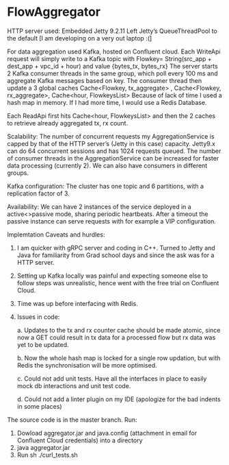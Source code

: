 # FlowAggregator

HTTP server used: Embedded Jetty 9.2.11
Left Jetty’s QueueThreadPool to the default [I am developing on a very out laptop :(]

For data aggregation used Kafka, hosted on Confluent cloud.
Each WriteApi request will simply write to a Kafka topic with Flowkey= String(src_app + dest_app + vpc_id + hour) and value {bytes_tx, bytes_rx}
The server starts 2 Kafka consumer threads in the same group, which poll every 100 ms and aggregate Kafka messages based on key.
The consumer thread then update a 3 global caches Cache<Flowkey, tx_aggregate> , Cache<Flowkey, rx_aggregate>, Cache<hour, FlowkeysList>
Because of lack of time I used a hash map in memory. If I had more time, I would use a Redis Database.

Each ReadApi first hits Cache<hour, FlowkeysList> and then the 2 caches to retrieve already aggregated tx, rx count.

Scalability:
The number of concurrent requests my AggregationService is capped by that of the HTTP server’s (Jetty in this case) capacity. Jetty9.x can do 64 concurrent sessions and has 1024 requests queued.
The number of consumer threads in the AggregationService can be increased for faster data processing (currently 2). We can also have consumers in different groups.

Kafka configuration: The cluster has one topic and 6 partitions, with a replication factor of 3.

Availability:
We can have 2 instances of the service deployed in a active<>passive mode, sharing periodic heartbeats. After a timeout the passive instance can serve requests with for example a VIP configuration.

Implemtation Caveats and hurdles:
1. I am quicker with gRPC server and coding in C++. Turned to Jetty and Java for familiarity 
from Grad school days and since the ask was for a HTTP server.
2. Setting up Kafka locally was painful and expecting someone else to follow steps was unrealistic, hence went with the free trial on Confluent Cloud.
3. Time was up before interfacing with Redis.
4. Issues in code: 
	
	a. Updates to the tx and rx counter cache should be made atomic, since now a GET could result in tx data for a processed flow but rx data was yet to be updated.
	
	b. Now the whole hash map is locked for a single row updation, but with Redis the synchronisation will be more optimised.
	
	c. Could not add unit tests. Have all the interfaces in place to easily mock db interactions and unit test code.
	
	d. Could not add a linter plugin on my IDE (apologize for the bad indents in some places)
  
The source code is in the master branch.
Run:
1. Dowload aggregator.jar and java.config (attachment in email for Confluent Cloud credentials) into a directory
2. java aggregator.jar 
3. Run sh ./curl_tests.sh
